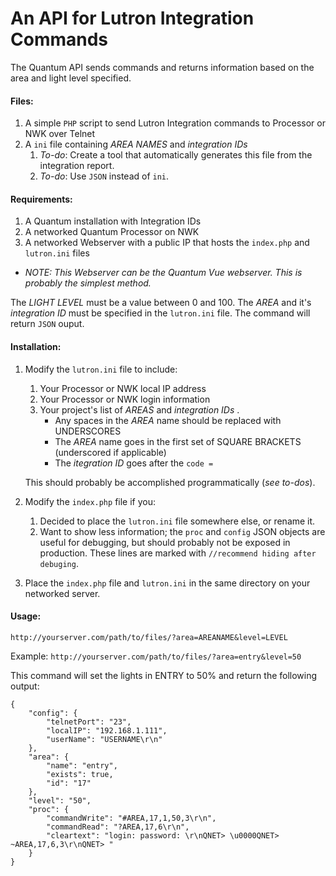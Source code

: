# An API for Lutron Integration Commands

The Quantum API sends commands and returns information based on the area and light level specified.

#### Files:
1. A simple `PHP` script to send Lutron Integration commands to Processor or NWK over Telnet
2. A `ini` file containing *AREA NAMES* and *integration IDs*
   1. *To-do*: Create a tool that automatically generates this file from the integration report.
   2. *To-do*: Use `JSON` instead of `ini`.
  

#### Requirements: 

1. A Quantum installation with Integration IDs
2. A networked Quantum Processor on NWK
3. A networked Webserver with a public IP that hosts the `index.php` and `lutron.ini` files
  - *NOTE: This Webserver can be the Quantum Vue webserver.  This is probably the simplest method.*

The *LIGHT LEVEL* must be a value between 0 and 100.  The *AREA* and it's *integration ID* must be specified in the `lutron.ini` file.  The command will return `JSON` ouput.

#### Installation: 

1. Modify the `lutron.ini` file to include:
   1. Your Processor or NWK local IP address
   2. Your Processor or NWK login information
   3. Your project's list of *AREAS* and *integration IDs* . 
      - Any spaces in the *AREA* name should be replaced with UNDERSCORES
      - The *AREA* name goes in the first set of SQUARE BRACKETS (underscored if applicable)
      - The *itegration ID* goes after the `code =`
   
   This should probably be accomplished programmatically (*see to-dos*).
2. Modify the `index.php` file if you:
   1. Decided to place the `lutron.ini` file somewhere else, or rename it.
   2. Want to show less information; the `proc` and `config` JSON objects are useful for debugging, but should probably not 
   be exposed in production.  These lines are marked with `//recommend hiding after debuging`.
3. Place the `index.php` file and `lutron.ini` in the same directory on your networked server.

#### Usage: 

`http://yourserver.com/path/to/files/?area=AREANAME&level=LEVEL`

Example: `http://yourserver.com/path/to/files/?area=entry&level=50`

This command will set the lights in ENTRY to 50% and return the following output:

```
{
    "config": {
        "telnetPort": "23",
        "localIP": "192.168.1.111",
        "userName": "USERNAME\r\n"
    },
    "area": {
        "name": "entry",
        "exists": true,
        "id": "17"
    },
    "level": "50",
    "proc": {
        "commandWrite": "#AREA,17,1,50,3\r\n",
        "commandRead": "?AREA,17,6\r\n",
        "cleartext": "login: password: \r\nQNET> \u0000QNET> ~AREA,17,6,3\r\nQNET> "
    }
}
```
